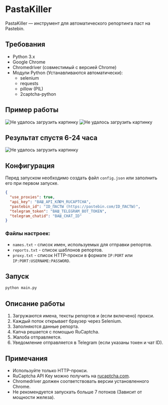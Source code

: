 # PastaKiller

PastaKiller — инструмент для автоматического репортинга паст на Pastebin.

## Требования

- Python 3.x
- Google Chrome
- Chromedriver (совместимый с версией Chrome)
- Модули Python (Устанавливаются автоматически):
  - selenium
  - requests
  - pillow (PIL)
  - 2captcha-python
  
 ## Пример работы

![Не удалось загрузить картинку](https://i.imgur.com/ahEnqIP.png)
![Не удалось загрузить картинку](https://i.imgur.com/9zXHIqX.png)

## Результат спустя 6-24 часа

![Не удалось загрузить картинку](https://i.imgur.com/bTpFYSF.png)

## Конфигурация

Перед запуском необходимо создать файл `config.json` или заполнить его при первом запуске.

```json
{
  "use_proxies": true,
  "api_key": "ВАШ_API_КЛЮЧ_RUCAPTCHA",
  "pastebin_id": "ID_ПАСТЫ (https://pastebin.com/ID_ПАСТЫ)",
  "telegram_token": "ВАШ_TELEGRAM_BOT_TOKEN",
  "telegram_chatid": "ВАШ_CHAT_ID"
}
```

### Файлы настроек:

- `names.txt` - список имен, используемых для отправки репортов.
- `reports.txt` - список шаблонов репортов.
- `proxy.txt` - список HTTP-прокси в формате `IP:PORT` или `IP:PORT:USERNAME:PASSWORD`.

## Запуск

```bash
python main.py
```

## Описание работы

1. Загружаются имена, тексты репортов и (если включено) прокси.
2. Каждый поток открывает браузер через Selenium.
3. Заполняются данные репорта.
4. Капча решается с помощью RuCaptcha.
5. Жалоба отправляется.
6. Уведомление отправляется в Telegram (если указаны токен и чат ID).

## Примечания

- Используйте только HTTP-прокси.
- RuCaptcha API Key можно получить на [rucaptcha.com](https://rucaptcha.com/).
- Chromedriver должен соответствовать версии установленного Chrome.
- Не рекомендуется запускать больше 7 потоков (Зависит от мощности железа).


